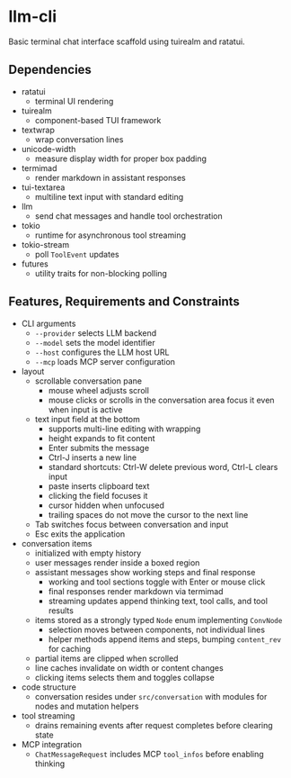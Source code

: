 # llm-cli
Basic terminal chat interface scaffold using tuirealm and ratatui.

## Dependencies
- ratatui
  - terminal UI rendering
- tuirealm
  - component-based TUI framework
- textwrap
  - wrap conversation lines
- unicode-width
  - measure display width for proper box padding
- termimad
  - render markdown in assistant responses
- tui-textarea
  - multiline text input with standard editing
- llm
  - send chat messages and handle tool orchestration
- tokio
  - runtime for asynchronous tool streaming
- tokio-stream
  - poll `ToolEvent` updates
- futures
  - utility traits for non-blocking polling

## Features, Requirements and Constraints
- CLI arguments
  - `--provider` selects LLM backend
  - `--model` sets the model identifier
  - `--host` configures the LLM host URL
  - `--mcp` loads MCP server configuration
- layout
  - scrollable conversation pane
    - mouse wheel adjusts scroll
    - mouse clicks or scrolls in the conversation area focus it even when input is active
  - text input field at the bottom
    - supports multi-line editing with wrapping
    - height expands to fit content
    - Enter submits the message
    - Ctrl-J inserts a new line
    - standard shortcuts: Ctrl-W delete previous word, Ctrl-L clears input
    - paste inserts clipboard text
    - clicking the field focuses it
    - cursor hidden when unfocused
    - trailing spaces do not move the cursor to the next line
  - Tab switches focus between conversation and input
  - Esc exits the application
- conversation items
  - initialized with empty history
  - user messages render inside a boxed region
  - assistant messages show working steps and final response
    - working and tool sections toggle with Enter or mouse click
    - final responses render markdown via termimad
    - streaming updates append thinking text, tool calls, and tool results
  - items stored as a strongly typed `Node` enum implementing `ConvNode`
    - selection moves between components, not individual lines
    - helper methods append items and steps, bumping `content_rev` for caching
  - partial items are clipped when scrolled
  - line caches invalidate on width or content changes
  - clicking items selects them and toggles collapse
- code structure
  - conversation resides under `src/conversation` with modules for nodes and mutation helpers
- tool streaming
  - drains remaining events after request completes before clearing state
- MCP integration
  - `ChatMessageRequest` includes MCP `tool_infos` before enabling thinking
